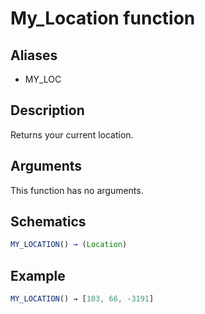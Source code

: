 # My_Location function

## Aliases

- MY_LOC

## Description

Returns your current location.

## Arguments

This function has no arguments.

## Schematics

```js
MY_LOCATION() → (Location)
```

## Example

```js
MY_LOCATION() → [103, 66, -3191]
```
